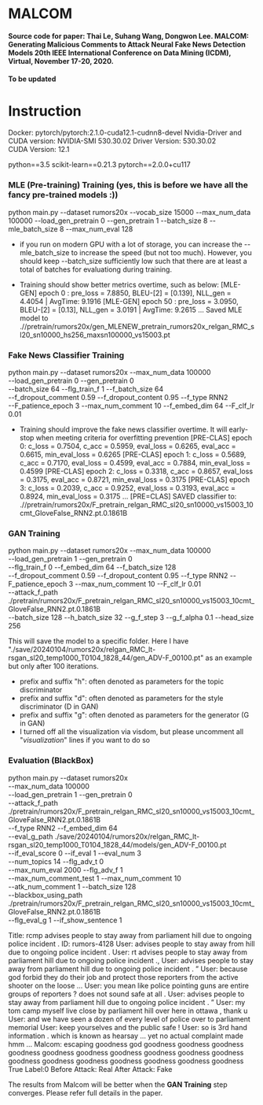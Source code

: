 # MALCOM
#### Source code for paper: Thai Le, Suhang Wang, Dongwon Lee. MALCOM: Generating Malicious Comments to Attack Neural Fake News Detection Models 20th IEEE International Conference on Data Mining (ICDM), Virtual, November 17-20, 2020.
#### To be updated


# Instruction

Docker: pytorch/pytorch:2.1.0-cuda12.1-cudnn8-devel
Nvidia-Driver and CUDA version: 
NVIDIA-SMI 530.30.02
Driver Version: 530.30.02    
CUDA Version: 12.1

python==3.5
scikit-learn==0.21.3
pytorch==2.0.0+cu117

### MLE (Pre-training) Training (yes, this is before we have all the fancy pre-trained models :))
python main.py --dataset rumors20x --vocab_size 15000 --max_num_data 100000 --load_gen_pretrain 0 --gen_pretrain 1 --batch_size 8 --mle_batch_size 8 --max_num_eval 128

* if you run on modern GPU with a lot of storage, you can increase the --mle_batch_size to increase the speed (but not too much). However, you should keep --batch_size sufficiently low such that there are at least a total of batches for evaluationg during training.

* Training should show better metrics overtime, such as below:
[MLE-GEN] epoch 0 : pre_loss = 7.8850, BLEU-[2] = [0.139], NLL_gen = 4.4054 | AvgTime: 9.1916
[MLE-GEN] epoch 50 : pre_loss = 3.0950, BLEU-[2] = [0.13], NLL_gen = 3.0191 | AvgTime: 9.2615
...
Saved MLE model to .//pretrain/rumors20x/gen_MLENEW_pretrain_rumors20x_relgan_RMC_sl20_sn10000_hs256_maxsn100000_vs15003.pt

### Fake News Classifier Training
python main.py --dataset rumors20x --max_num_data 100000 \
--load_gen_pretrain 0 --gen_pretrain 0 \
--batch_size 64 --flg_train_f 1 --f_batch_size 64 \
--f_dropout_comment 0.59 --f_dropout_content 0.95 --f_type RNN2 \
--F_patience_epoch 3 --max_num_comment 10 --f_embed_dim 64 --F_clf_lr 0.01

* Training should improve the fake news classifier overtime. It will early-stop when meeting criteria for overfitting prevention
[PRE-CLAS] epoch 0: c_loss = 0.7504, c_acc = 0.5959, eval_loss = 0.6265, eval_acc = 0.6615, min_eval_loss = 0.6265
[PRE-CLAS] epoch 1: c_loss = 0.5689, c_acc = 0.7170, eval_loss = 0.4599, eval_acc = 0.7884, min_eval_loss = 0.4599
[PRE-CLAS] epoch 2: c_loss = 0.3318, c_acc = 0.8657, eval_loss = 0.3175, eval_acc = 0.8721, min_eval_loss = 0.3175
[PRE-CLAS] epoch 3: c_loss = 0.2039, c_acc = 0.9252, eval_loss = 0.3193, eval_acc = 0.8924, min_eval_loss = 0.3175
...
[PRE=CLAS] SAVED classifier to: .//pretrain/rumors20x/F_pretrain_relgan_RMC_sl20_sn10000_vs15003_10cmt_GloveFalse_RNN2.pt.0.1861B

### GAN Training
python main.py --dataset rumors20x --max_num_data 100000 \
--load_gen_pretrain 1 --gen_pretrain 0 \
--flg_train_f 0 --f_embed_dim 64 --f_batch_size 128 \
--f_dropout_comment 0.59 --f_dropout_content 0.95 --f_type RNN2 --F_patience_epoch 3 --max_num_comment 10  --F_clf_lr 0.01 \
--attack_f_path ./pretrain/rumors20x/F_pretrain_relgan_RMC_sl20_sn10000_vs15003_10cmt_GloveFalse_RNN2.pt.0.1861B \
--batch_size 128 --h_batch_size 32 --g_f_step 3 --g_f_alpha 0.1 --head_size 256

This will save the model to a specific folder. Here I have "./save/20240104/rumors20x/relgan_RMC_lt-rsgan_sl20_temp1000_T0104_1828_44/gen_ADV-F_00100.pt" as an example but only after 100 iterations.

* prefix and suffix "h": often denoted as parameters for the topic discriminator
* prefix and suffix "d": often denoted as parameters for the style discriminator (D in GAN)
* prefix and suffix "g": often denoted as parameters for the generator (G in GAN)
* I turned off all the visualization via visdom, but please uncomment all "*visualization*" lines if you want to do so


### Evaluation (BlackBox)
python main.py --dataset rumors20x \
--max_num_data 100000 \
--load_gen_pretrain 1 --gen_pretrain 0 \
--attack_f_path ./pretrain/rumors20x/F_pretrain_relgan_RMC_sl20_sn10000_vs15003_10cmt_GloveFalse_RNN2.pt.0.1861B \
--f_type RNN2 --f_embed_dim 64 \
--eval_g_path ./save/20240104/rumors20x/relgan_RMC_lt-rsgan_sl20_temp1000_T0104_1828_44/models/gen_ADV-F_00100.pt \
--if_eval_score 0 --if_eval 1 --eval_num 3 \
--num_topics 14 --flg_adv_t 0 \
--max_num_eval 2000 --flg_adv_f 1 \
--max_num_comment_test 1 --max_num_comment 10 \
--atk_num_comment 1 --batch_size 128 \
--blackbox_using_path ./pretrain/rumors20x/F_pretrain_relgan_RMC_sl20_sn10000_vs15003_10cmt_GloveFalse_RNN2.pt.0.1861B \
--flg_eval_g 1 --if_show_sentence 1

Title:  rcmp advises people to stay away from parliament hill due to ongoing police incident .
ID:   rumors-4128
User: advises people to stay away from hill due to ongoing police incident .
User: rt advises people to stay away from parliament hill due to ongoing police incident .,
User: advises people to stay away from parliament hill due to ongoing police incident . ”
User: because god forbid they do their job and protect those reporters from the active shooter on the loose ...
User: you mean like police pointing guns are entire groups of reporters ? does not sound safe at all .
User: advises people to stay away from parliament hill due to ongoing police incident . ”
User: my <unk> tom camp myself live close by parliament hill over here in ottawa , <unk> thank u
User: and we have seen a dozen of every level of police <unk> over to parliament <unk> memorial
User: keep yourselves and the public safe !
User: so is 3rd hand information . which is known as hearsay ... yet no actual complaint made hmm ...
Malcom: escaping goodness god goodness goodness goodness goodness goodness goodness goodness goodness goodness goodness goodness goodness goodness goodness goodness goodness goodness
True Label:0
Before Attack: Real
After Attack: Fake

The results from Malcom will be better when the **GAN Training** step converges. Please refer full details in the paper.





